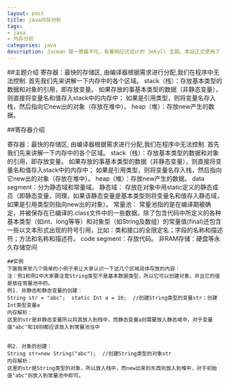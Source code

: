 ```yaml
---
layout: post
title: java内存分析
tags:
- java
- 内存分析
categories: java
description: Jacman 是一款扁平化，有着响应式设计的 Jekyll 主题。本站正式使用了 Jacman 主题。Jacman 基于 Jacman 的 Hexo 主题修改而来。你可以前往本站和 Demo 预览更多关于本主题的更多效果。如果你有任何问题或意见欢迎到 GitHub 发表 issue。
---
```

##主题介绍
寄存器：最快的存储区, 由编译器根据需求进行分配,我们在程序中无法控制.
首先我们先来讲解一下内存中的各个区域。
 stack（栈）：存放基本类型的数据和对象的引用，即存放变量。
如果存放的事基本类型的数据（非静态变量），则直接将变量名和值存入stack中的内存中；
如果是引用类型，则将变量名存入栈，然后指向它new出的对象（存放在堆中）。
heap（堆）：存放new产生的数据。
<!-- more -->
##寄存器介绍

寄存器：最快的存储区, 由编译器根据需求进行分配,我们在程序中无法控制.
首先我们先来讲解一下内存中的各个区域。
 stack（栈）：存放基本类型的数据和对象的引用，即存放变量。
如果存放的事基本类型的数据（非静态变量），则直接将变量名和值存入stack中的内存中；
如果是引用类型，则将变量名存入栈，然后指向它new出的对象（存放在堆中）。
heap（堆）：存放new产生的数据。
data segment：分为静态域和常量域。
静态域：
存放在对象中用static定义的静态成员（即静态变量，同理，如果该静态变量是基本类型则将变量名和值存入静态域，如果是引用类型则指向new出的对象）。
常量池：
常量池指的是在编译期被确定，并被保存在已编译的.class文件中的一些数据。除了包含代码中所定义的各种基本类型（如int、long等等）和对象型（如String及数组）的常量值(final)还包含一些以文本形式出现的符号引用，比如：类和接口的全限定名；字段的名称和描述符；方法和名称和描述符。
code segment：存放代码。
非RAM存储：硬盘等永久存储空间
```
##实例
下面我来举几个简单的小例子来让大家认识一下这几个区域具体存放的内容：
注：例1和例2中大家要注意String类型不是基本数据类型，所以它可以创建对象，并且它的值是放在常量池中的。
例1. 非静态和静态变量的创建：
String str = "abc";  static Int a = 10;  //创建String类型的变量str；创建Int类型变量a
内存解析：
这里的str是非静态变量所以将其放入到栈中，而静态变量a则需要放入静态域中，对于变量值"abc"和10则都应该放入到常量池当中
 
 
例2. 对象的创建：
String str=new String("abc");  //创建String类型的对象str
内存解析：
这里的str是String类型的对象，所以放入栈中，而new出来的东西则放入到堆中，对于初始值"abc"则放入到常量池中即可。


